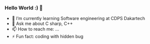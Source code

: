 ### Hello World :) 👋
<!-- 🔭 I’m currently working on -->
- 🌱 I’m currently learning Software engineering at CDPS Dakartech
- 💬 Ask me about C sharp, C++ 
- 📫 How to reach me: ...
- ⚡ Fun fact: coding with hidden bug

